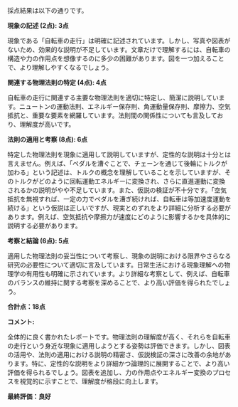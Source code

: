 採点結果は以下の通りです。

**現象の記述 (2点): 3点**

現象である「自転車の走行」は明確に記述されています。しかし、写真や図表がないため、効果的な説明が不足しています。文章だけで理解するには、自転車の構造や力の作用点を想像するのに多少の困難があります。図を一つ加えることで、より理解しやすくなるでしょう。


**関連する物理法則の特定 (4点): 4点**

自転車の走行に関連する主要な物理法則を適切に特定し、簡潔に説明しています。ニュートンの運動法則、エネルギー保存則、角運動量保存則、摩擦力、空気抵抗と、重要な要素を網羅しています。法則間の関係性についても言及しており、理解度が高いです。


**法則の適用と考察 (8点): 6点**

特定した物理法則を現象に適用して説明していますが、定性的な説明は十分とは言えません。例えば、「ペダルを漕ぐことで、チェーンを通じて後輪にトルクが加わる」という記述は、トルクの概念を理解していることを示していますが、そのトルクがどのように回転運動エネルギーに変換され、さらに直進運動に変換されるかの説明がやや不足しています。また、仮説の検証が不十分です。「空気抵抗を無視すれば、一定の力でペダルを漕ぎ続ければ、自転車は等加速度運動を続ける」という仮説は正しいですが、現実とのずれをより詳細に分析する必要があります。例えば、空気抵抗や摩擦力が速度にどのように影響するかを具体的に説明する必要があります。


**考察と結論 (6点): 5点**

適用した物理法則の妥当性について考察し、現象の説明における限界やさらなる研究の必要性について適切に言及しています。日常生活における現象理解への物理学の有用性も明確に示されています。より詳細な考察として、例えば、自転車のバランスの維持に関する考察を深めることで、より高い評価を得られたでしょう。


**合計点：18点**

**コメント:**

全体的に良く書かれたレポートです。物理法則の理解度が高く、それらを自転車の走行という身近な現象に適用しようとする姿勢は評価できます。しかし、図表の活用や、法則の適用における説明の精密さ、仮説検証の深さに改善の余地があります。特に、定性的な説明をより詳細かつ論理的に展開することで、より高い評価を得られるでしょう。図表を追加し、力の作用点やエネルギー変換のプロセスを視覚的に示すことで、理解度が格段に向上します。


**最終評価：良好**
